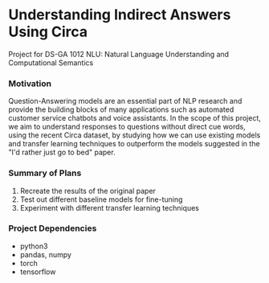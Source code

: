 # Understanding Indirect Answers Using Circa
Project for DS-GA 1012 NLU: Natural Language Understanding and Computational Semantics

### Motivation
Question-Answering models are an essential part of NLP research and provide the building blocks of many applications such as automated customer service chatbots and voice assistants. In the scope of this project, we aim to understand responses to questions without direct cue words, using the recent Circa dataset, by studying how we can use existing models and transfer learning techniques to outperform the models suggested in the "I'd rather just go to bed" paper.

### Summary of Plans
1. Recreate the results of the original paper
2. Test out different baseline models for fine-tuning
3. Experiment with different transfer learning techniques


### Project Dependencies
* python3
* pandas, numpy
* torch
* tensorflow
